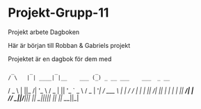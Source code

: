 # Projekt-Grupp-11
Projekt arbete Dagboken

Här är början till Robban & Gabriels projekt

Projektet är en dagbok för dem med 

     _     _       _            _                        
    / \   | | ____| |__    ___ (_) _ __ ___    ___  _ __ 
   / _ \  | ||_  /| '_ \  / _ \| || '_ ` _ \  / _ \| '__|
  / ___ \ | | / / | | | ||  __/| || | | | | ||  __/| |   
 /_/   \_\|_|/___||_| |_| \___||_||_| |_| |_| \___||_|   
                                                         
